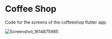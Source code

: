 # Coffee Shop 

Code for the screens of the coffeeshop flutter app.


![Screenshot_1614875985](https://user-images.githubusercontent.com/74497927/109997723-82237580-7d36-11eb-91d8-b03f5b5d41ec.png)
